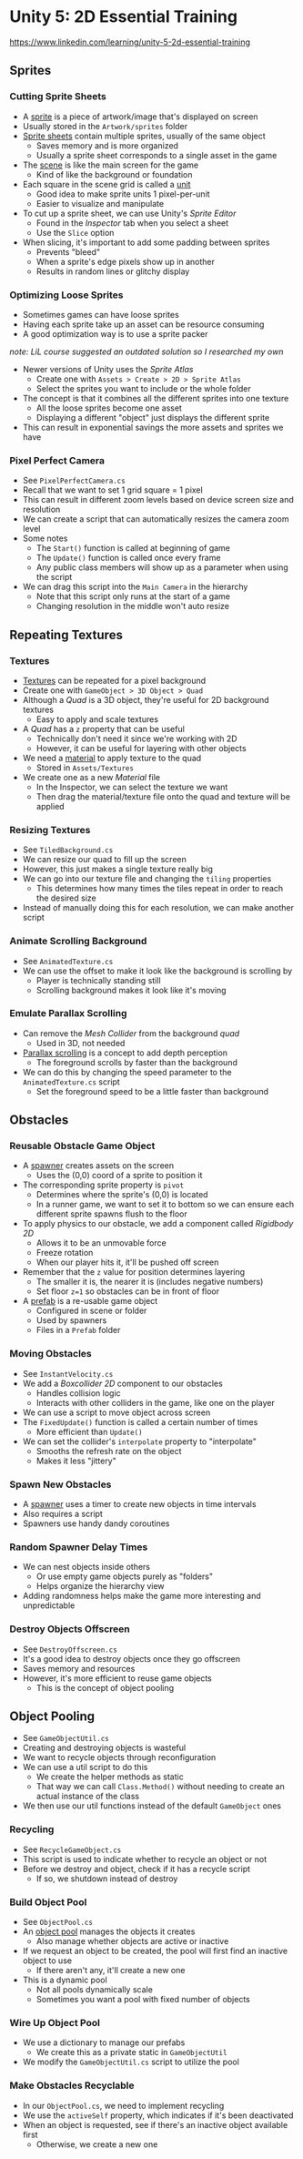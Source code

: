# Unity 5: 2D Essential Training
https://www.linkedin.com/learning/unity-5-2d-essential-training

## Sprites
### Cutting Sprite Sheets
- A <u>sprite</u> is a piece of artwork/image that's displayed on screen
- Usually stored in the `Artwork/sprites` folder
- <u>Sprite sheets</u> contain multiple sprites, usually of the same object
    - Saves memory and is more organized
    - Usually a sprite sheet corresponds to a single asset in the game
- The <u>scene</u> is like the main screen for the game
    - Kind of like the background or foundation
- Each square in the scene grid is called a <u>unit</u>
    - Good idea to make sprite units 1 pixel-per-unit
    - Easier to visualize and manipulate
- To cut up a sprite sheet, we can use Unity's *Sprite Editor*
    - Found in the *Inspector* tab when you select a sheet
    - Use the `Slice` option
- When slicing, it's important to add some padding between sprites
    - Prevents "bleed"
    - When a sprite's edge pixels show up in another
    - Results in random lines or glitchy display

### Optimizing Loose Sprites
- Sometimes games can have loose sprites
- Having each sprite take up an asset can be resource consuming
- A good optimization way is to use a sprite packer

*note: LiL course suggested an outdated solution so I researched my own*

- Newer versions of Unity uses the *Sprite Atlas*
    - Create one with `Assets > Create > 2D > Sprite Atlas`
    - Select the sprites you want to include or the whole folder
- The concept is that it combines all the different sprites into one texture
    - All the loose sprites become one asset
    - Displaying a different "object" just displays the different sprite
- This can result in exponential savings the more assets and sprites we have

### Pixel Perfect Camera
- See `PixelPerfectCamera.cs`
- Recall that we want to set 1 grid square = 1 pixel
- This can result in different zoom levels based on device screen size and
  resolution
- We can create a script that can automatically resizes the camera zoom level
- Some notes
    - The `Start()` function is called at beginning of game
    - The `Update()` function is called once every frame
    - Any public class members will show up as a parameter when using the script
- We can drag this script into the `Main Camera` in the hierarchy
    - Note that this script only runs at the start of a game
    - Changing resolution in the middle won't auto resize

## Repeating Textures
### Textures
- <u>Textures</u> can be repeated for a pixel background
- Create one with `GameObject > 3D Object > Quad`
- Although a *Quad* is a 3D object, they're useful for 2D background textures
    - Easy to apply and scale textures
- A *Quad* has a `z` property that can be useful
    - Technically don't need it since we're working with 2D
    - However, it can be useful for layering with other objects
- We need a <u>material</u> to apply texture to the quad
    - Stored in `Assets/Textures`
- We create one as a new *Material* file
    - In the Inspector, we can select the texture we want
    - Then drag the material/texture file onto the quad and texture will be applied

### Resizing Textures
- See `TiledBackground.cs`
- We can resize our quad to fill up the screen
- However, this just makes a single texture really big
- We can go into our texture file and changing the `tiling` properties
    - This determines how many times the tiles repeat in order to reach the
      desired size
- Instead of manually doing this for each resolution, we can make another 
  script

### Animate Scrolling Background
- See `AnimatedTexture.cs`
- We can use the offset to make it look like the background is scrolling by
    - Player is technically standing still
    - Scrolling background makes it look like it's moving

### Emulate Parallax Scrolling
- Can remove the *Mesh Collider* from the background *quad*
    - Used in 3D, not needed
- <u>Parallax scrolling</u> is a concept to add depth perception
    - The foreground scrolls by faster than the background
- We can do this by changing the speed parameter to the `AnimatedTexture.cs`
  script
    - Set the foreground speed to be a little faster than background

## Obstacles
### Reusable Obstacle Game Object
- A <u>spawner</u> creates assets on the screen
    - Uses the (0,0) coord of a sprite to position it
- The corresponding sprite property is `pivot`
    - Determines where the sprite's (0,0) is located
    - In a runner game, we want to set it to bottom so we can ensure each 
      different sprite spawns flush to the floor
- To apply physics to our obstacle, we add a component called *Rigidbody 2D*
    - Allows it to be an unmovable force
    - Freeze rotation
    - When our player hits it, it'll be pushed off screen
- Remember that the `z` value for position determines layering
    - The smaller it is, the nearer it is (includes negative numbers)
    - Set floor `z=1` so obstacles can be in front of floor
- A <u>prefab</u> is a re-usable game object
    - Configured in scene or folder
    - Used by spawners
    - Files in a `Prefab` folder

### Moving Obstacles
- See `InstantVelocity.cs`
- We add a *Boxcollider 2D* component to our obstacles
    - Handles collision logic
    - Interacts with other colliders in the game, like one on the player
- We can use a script to move object across screen
- The `FixedUpdate()` function is called a certain number of times
    - More efficient than `Update()`
- We can set the collider's `interpolate` property to "interpolate"
    - Smooths the refresh rate on the object
    - Makes it less "jittery"

### Spawn New Obstacles
- A <u>spawner</u> uses a timer to create new objects in time intervals
- Also requires a script
- Spawners use handy dandy coroutines

### Random Spawner Delay Times
- We can nest objects inside others
    - Or use empty game objects purely as "folders"
    - Helps organize the hierarchy view
- Adding randomness helps make the game more interesting and unpredictable

### Destroy Objects Offscreen
- See `DestroyOffscreen.cs`
- It's a good idea to destroy objects once they go offscreen
- Saves memory and resources
- However, it's more efficient to reuse game objects
    - This is the concept of object pooling

## Object Pooling
- See `GameObjectUtil.cs`
- Creating and destroying objects is wasteful
- We want to recycle objects through reconfiguration
- We can use a util script to do this
    - We create the helper methods as static
    - That way we can call `Class.Method()` without needing to create an actual
      instance of the class
- We then use our util functions instead of the default `GameObject` ones

### Recycling
- See `RecycleGameObject.cs`
- This script is used to indicate whether to recycle an object or not
- Before we destroy and object, check if it has a recycle script
    - If so, we shutdown instead of destroy

### Build Object Pool
- See `ObjectPool.cs`
- An <u>object pool</u> manages the objects it creates
    - Also manage whether objects are active or inactive
- If we request an object to be created, the pool will first find an inactive
  object to use
    - If there aren't any, it'll create a new one
- This is a dynamic pool
    - Not all pools dynamically scale
    - Sometimes you want a pool with fixed number of objects

### Wire Up Object Pool
- We use a dictionary to manage our prefabs
    - We create this as a private static in `GameObjectUtil`
- We modify the `GameObjectUtil.cs` script to utilize the pool

### Make Obstacles Recyclable
- In our `ObjectPool.cs`, we need to implement recycling
- We use the `activeSelf` property, which indicates if it's been deactivated
- When an object is requested, see if there's an inactive object available first
    - Otherwise, we create a new one
